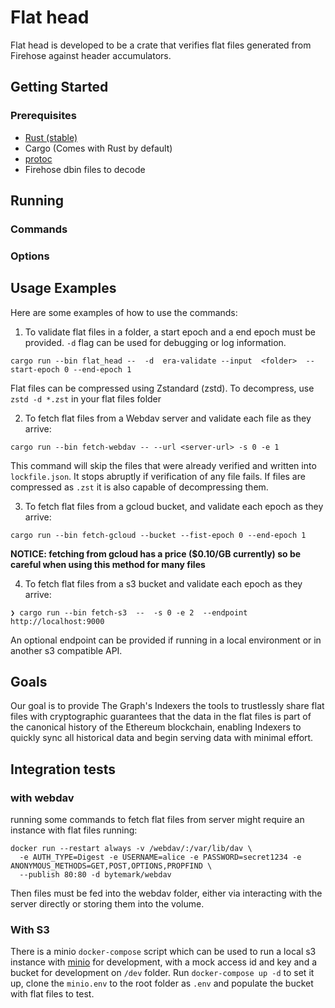 # Flat head

Flat head is developed to be a crate that verifies flat files generated from Firehose against header accumulators.


## Getting Started

### Prerequisites
- [Rust (stable)](https://www.rust-lang.org/tools/install)
- Cargo (Comes with Rust by default)
- [protoc](https://grpc.io/docs/protoc-installation/)
- Firehose dbin files to decode

## Running

### Commands


### Options


## Usage Examples

Here are some examples of how to use the commands:

1.  To validate flat files in a folder, a start epoch and a end epoch must be provided. `-d` flag can be used for debugging or log information.

```
cargo run --bin flat_head --  -d  era-validate --input  <folder>  --start-epoch 0 --end-epoch 1
```

Flat files can be compressed using Zstandard (zstd). To decompress, use `zstd -d *.zst` in your flat files folder

2. To fetch flat files from a Webdav server and validate each file as they arrive:

```
cargo run --bin fetch-webdav -- --url <server-url> -s 0 -e 1
```

This command will skip the files that were already verified and written into `lockfile.json`.
It stops abruptly if verification of any file fails. If files are compressed as `.zst` it is also capable
of decompressing them.

3. To fetch flat files from a gcloud bucket, and validate each epoch as they arrive:

```
cargo run --bin fetch-gcloud --bucket --fist-epoch 0 --end-epoch 1
```

**NOTICE: fetching from gcloud has a price ($0.10/GB currently) so be careful when using this method for many files**

4. To fetch flat files from a s3 bucket and validate each epoch as they arrive:

```
❯ cargo run --bin fetch-s3  --  -s 0 -e 2  --endpoint http://localhost:9000
```

An optional endpoint can be provided if running in a local environment or in another s3 compatible API.



## Goals

Our goal is to provide The Graph's Indexers the tools to trustlessly share flat files with cryptographic guarantees 
that the data in the flat files is part of the canonical history of the Ethereum blockchain, 
enabling Indexers to quickly sync all historical data and begin serving data with minimal effort.


## Integration tests

### with webdav

running some commands to fetch flat files from server might require an instance with flat files running:

```
docker run --restart always -v /webdav/:/var/lib/dav \
  -e AUTH_TYPE=Digest -e USERNAME=alice -e PASSWORD=secret1234 -e ANONYMOUS_METHODS=GET,POST,OPTIONS,PROPFIND \
  --publish 80:80 -d bytemark/webdav
```

Then files must be fed into the webdav folder, either via interacting with the server directly or storing them into the volume.

### With S3

There is a minio `docker-compose` script which can be used to run a local s3 instance with [minio](https://github.com/minio/minio?tab=readme-ov-file) for development, with a mock access id and key and a bucket for development on `/dev` folder. Run `docker-compose up -d` to set it up, clone the `minio.env` to the root folder as `.env` and populate the bucket with flat files to test.